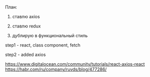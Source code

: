 План:

1. ставлю axios

2. ставлю redux

3. дублирую в функциональный стиль


step1 - react, class component, fetch


step2 - added axios

https://www.digitalocean.com/community/tutorials/react-axios-react
https://habr.com/ru/company/ruvds/blog/477286/
